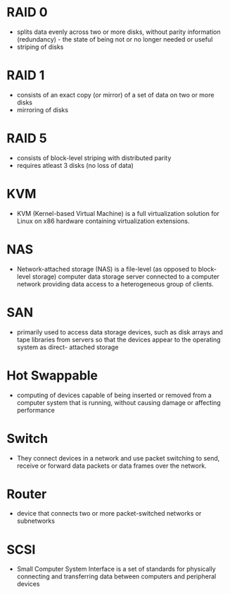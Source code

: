 # RAID 0 #
  * splits data evenly across two or more disks, without parity information (redundancy) - the state of being not or no longer needed or useful
  * striping of disks

# RAID 1 #
  * consists of an exact copy (or mirror) of a set of data on two or more disks
  * mirroring of disks
  
# RAID 5 #
  * consists of block-level striping with distributed parity
  * requires atleast 3 disks (no loss of data)
 


# KVM #
  * KVM (Kernel-based Virtual Machine) is a full virtualization solution for Linux on x86 hardware containing virtualization extensions.
  
# NAS #
  * Network-attached storage (NAS) is a file-level (as opposed to block-level storage) computer data storage server connected to a computer network providing data access     to a heterogeneous group of clients.
 
# SAN #
  * primarily used to access data storage devices, such as disk arrays and tape libraries from servers so that the devices appear to the operating system as direct-         attached storage

# Hot Swappable #
  * computing of devices capable of being inserted or removed from a computer system that is running, without causing damage or affecting performance
  
# Switch #
  * They connect devices in a network and use packet switching to send, receive or forward data packets or data frames over the network.
  
# Router #
  * device that connects two or more packet-switched networks or subnetworks
  
# SCSI #
  * Small Computer System Interface is a set of standards for physically connecting and transferring data between computers and peripheral devices  
